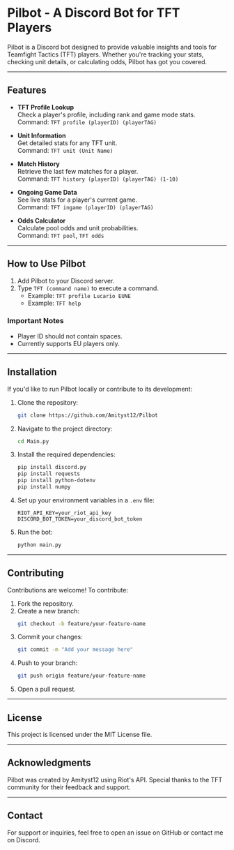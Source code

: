 # Pilbot - A Discord Bot for TFT Players

Pilbot is a Discord bot designed to provide valuable insights and tools for Teamfight Tactics (TFT) players. Whether you're tracking your stats, checking unit details, or calculating odds, Pilbot has got you covered.

---

## Features

- **TFT Profile Lookup**  
  Check a player's profile, including rank and game mode stats.  
  Command: `TFT profile (playerID) (playerTAG)`

- **Unit Information**  
  Get detailed stats for any TFT unit.  
  Command: `TFT unit (Unit Name)`

- **Match History**  
  Retrieve the last few matches for a player.  
  Command: `TFT history (playerID) (playerTAG) (1-10)`

- **Ongoing Game Data**  
  See live stats for a player's current game.  
  Command: `TFT ingame (playerID) (playerTAG)`

- **Odds Calculator**  
  Calculate pool odds and unit probabilities.  
  Command: `TFT pool`, `TFT odds`

---

## How to Use Pilbot

1. Add Pilbot to your Discord server.
2. Type `TFT (command name)` to execute a command.
   - Example: `TFT profile Lucario EUNE`
   - Example: `TFT help`

### Important Notes
- Player ID should not contain spaces.
- Currently supports EU players only.

---

## Installation

If you'd like to run Pilbot locally or contribute to its development:

1. Clone the repository:
   ```bash
   git clone https://github.com/Amityst12/Pilbot
   ```
2. Navigate to the project directory:
   ```bash
   cd Main.py
   ```
3. Install the required dependencies:
   ```bash
   pip install discord.py
   pip install requests
   pip install python-dotenv
   pip install numpy
   
   ```
4. Set up your environment variables in a `.env` file:
   ```env
   RIOT_API_KEY=your_riot_api_key
   DISCORD_BOT_TOKEN=your_discord_bot_token
   ```
5. Run the bot:
   ```bash
   python main.py
   ```

---

## Contributing

Contributions are welcome! To contribute:
1. Fork the repository.
2. Create a new branch:
   ```bash
   git checkout -b feature/your-feature-name
   ```
3. Commit your changes:
   ```bash
   git commit -m "Add your message here"
   ```
4. Push to your branch:
   ```bash
   git push origin feature/your-feature-name
   ```
5. Open a pull request.

---

## License

This project is licensed under the MIT License file.

---

## Acknowledgments

Pilbot was created by Amityst12 using Riot's API.
Special thanks to the TFT community for their feedback and support.

---

## Contact

For support or inquiries, feel free to open an issue on GitHub or contact me on Discord.
